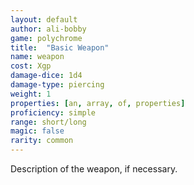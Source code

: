 ```yaml
---
layout: default
author: ali-bobby
game: polychrome
title:  "Basic Weapon"
name: weapon
cost: Xgp
damage-dice: 1d4
damage-type: piercing
weight: 1
properties: [an, array, of, properties]
proficiency: simple
range: short/long
magic: false
rarity: common
---
```


Description of the weapon, if necessary.